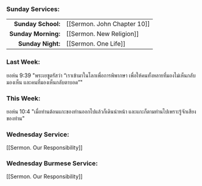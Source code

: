 ### Sunday Services:
| | |
| --:|:-- |
| **Sunday School:**  | [[Sermon. John Chapter 10]] |
| **Sunday Morning:** | [[Sermon. New Religion]] |
| **Sunday Night:**   | [[Sermon. One Life]] |
### Last Week: 
ยอห์น 9:39 "พระเยซูตรัสว่า “เราเข้ามาในโลกเพื่อการพิพากษา เพื่อให้คนทั้งหลายที่มองไม่เห็นกลับมองเห็น และคนที่มองเห็นกลับตาบอด”"
### This Week:
ยอห์น 10:4 "เมื่อท่านต้อนแกะของท่านออกไปแล้วก็เดินนำหน้า และแกะก็ตามท่านไปเพราะรู้จักเสียงของท่าน"
### Wednesday Service:
[[Sermon. Our Responsibility]]
### Wednesday Burmese Service:
[[Sermon. Our Responsibility]]
